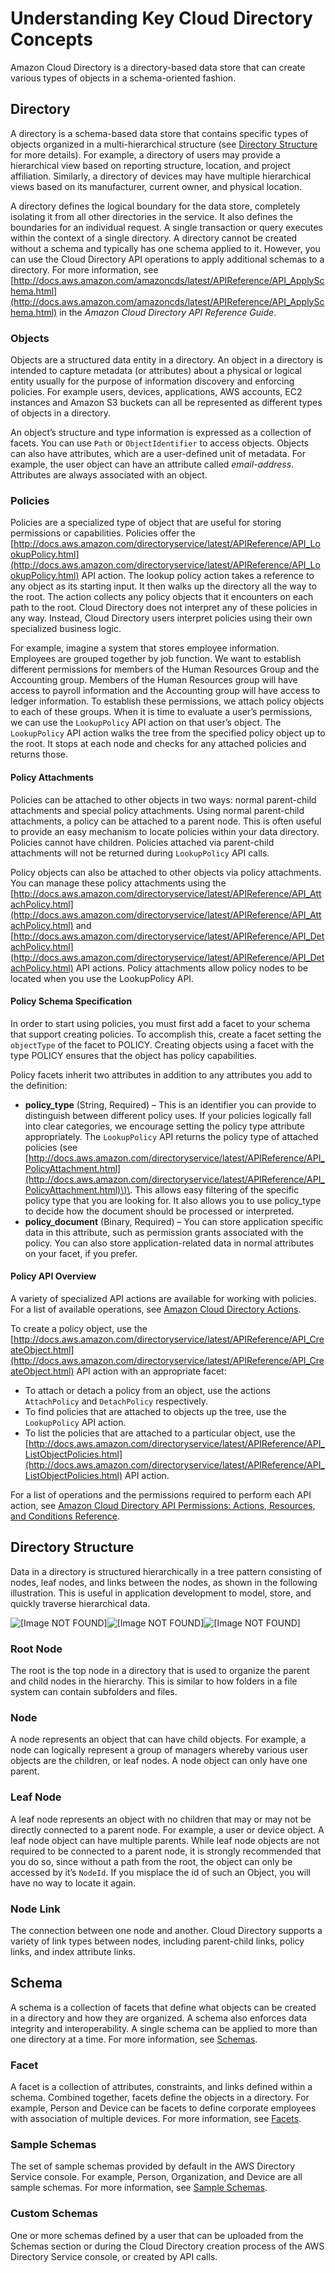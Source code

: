 # Understanding Key Cloud Directory Concepts<a name="cd_key_concepts"></a>

Amazon Cloud Directory is a directory\-based data store that can create various types of objects in a schema\-oriented fashion\. 

## Directory<a name="whatisdirectory"></a>

A directory is a schema\-based data store that contains specific types of objects organized in a multi\-hierarchical structure \(see [Directory Structure](#dirstructure) for more details\)\. For example, a directory of users may provide a hierarchical view based on reporting structure, location, and project affiliation\. Similarly, a directory of devices may have multiple hierarchical views based on its manufacturer, current owner, and physical location\. 

A directory defines the logical boundary for the data store, completely isolating it from all other directories in the service\. It also defines the boundaries for an individual request\. A single transaction or query executes within the context of a single directory\. A directory cannot be created without a schema and typically has one schema applied to it\. However, you can use the Cloud Directory API operations to apply additional schemas to a directory\. For more information, see [http://docs.aws.amazon.com/amazoncds/latest/APIReference/API_ApplySchema.html](http://docs.aws.amazon.com/amazoncds/latest/APIReference/API_ApplySchema.html) in the *Amazon Cloud Directory API Reference Guide*\. 

### Objects<a name="objects"></a>

Objects are a structured data entity in a directory\. An object in a directory is intended to capture metadata \(or attributes\) about a physical or logical entity usually for the purpose of information discovery and enforcing policies\. For example users, devices, applications, AWS accounts, EC2 instances and Amazon S3 buckets can all be represented as different types of objects in a directory\. 

An object’s structure and type information is expressed as a collection of facets\. You can use `Path` or `ObjectIdentifier` to access objects\. Objects can also have attributes, which are a user\-defined unit of metadata\. For example, the user object can have an attribute called *email\-address*\. Attributes are always associated with an object\. 

### Policies<a name="policies"></a>

Policies are a specialized type of object that are useful for storing permissions or capabilities\. Policies offer the [http://docs.aws.amazon.com/directoryservice/latest/APIReference/API_LookupPolicy.html](http://docs.aws.amazon.com/directoryservice/latest/APIReference/API_LookupPolicy.html) API action\. The lookup policy action takes a reference to any object as its starting input\. It then walks up the directory all the way to the root\. The action collects any policy objects that it encounters on each path to the root\. Cloud Directory does not interpret any of these policies in any way\. Instead, Cloud Directory users interpret policies using their own specialized business logic\.

For example, imagine a system that stores employee information\. Employees are grouped together by job function\. We want to establish different permissions for members of the Human Resources Group and the Accounting group\. Members of the Human Resources group will have access to payroll information and the Accounting group will have access to ledger information\. To establish these permissions, we attach policy objects to each of these groups\. When it is time to evaluate a user’s permissions, we can use the `LookupPolicy` API action on that user’s object\. The `LookupPolicy` API action walks the tree from the specified policy object up to the root\. It stops at each node and checks for any attached policies and returns those\.

#### Policy Attachments<a name="policyattachments"></a>

Policies can be attached to other objects in two ways: normal parent\-child attachments and special policy attachments\. Using normal parent\-child attachments, a policy can be attached to a parent node\. This is often useful to provide an easy mechanism to locate policies within your data directory\. Policies cannot have children\. Policies attached via parent\-child attachments will not be returned during `LookupPolicy` API calls\. 

Policy objects can also be attached to other objects via policy attachments\. You can manage these policy attachments using the [http://docs.aws.amazon.com/directoryservice/latest/APIReference/API_AttachPolicy.html](http://docs.aws.amazon.com/directoryservice/latest/APIReference/API_AttachPolicy.html) and [http://docs.aws.amazon.com/directoryservice/latest/APIReference/API_DetachPolicy.html](http://docs.aws.amazon.com/directoryservice/latest/APIReference/API_DetachPolicy.html) API actions\. Policy attachments allow policy nodes to be located when you use the LookupPolicy API\.

#### Policy Schema Specification<a name="policyschemaspec"></a>

In order to start using policies, you must first add a facet to your schema that support creating policies\. To accomplish this, create a facet setting the `objectType` of the facet to POLICY\. Creating objects using a facet with the type POLICY ensures that the object has policy capabilities\.

Policy facets inherit two attributes in addition to any attributes you add to the definition: 
+ **policy\_type** \(String, Required\) – This is an identifier you can provide to distinguish between different policy uses\. If your policies logically fall into clear categories, we encourage setting the policy type attribute appropriately\. The `LookupPolicy` API returns the policy type of attached policies \(see [http://docs.aws.amazon.com/directoryservice/latest/APIReference/API_PolicyAttachment.html](http://docs.aws.amazon.com/directoryservice/latest/APIReference/API_PolicyAttachment.html)\)\. This allows easy filtering of the specific policy type that you are looking for\. It also allows you to use policy\_type to decide how the document should be processed or interpreted\. 
+ **policy\_document** \(Binary, Required\) – You can store application specific data in this attribute, such as permission grants associated with the policy\. You can also store application\-related data in normal attributes on your facet, if you prefer\.

#### Policy API Overview<a name="policyapioverview"></a>

A variety of specialized API actions are available for working with policies\. For a list of available operations, see [Amazon Cloud Directory Actions](http://docs.aws.amazon.com/directoryservice/latest/APIReference/API_Operations.html)\. 

To create a policy object, use the [http://docs.aws.amazon.com/directoryservice/latest/APIReference/API_CreateObject.html](http://docs.aws.amazon.com/directoryservice/latest/APIReference/API_CreateObject.html) API action with an appropriate facet:
+ To attach or detach a policy from an object, use the actions `AttachPolicy` and `DetachPolicy` respectively\.
+ To find policies that are attached to objects up the tree, use the `LookupPolicy` API action\.
+ To list the policies that are attached to a particular object, use the [http://docs.aws.amazon.com/directoryservice/latest/APIReference/API_ListObjectPolicies.html](http://docs.aws.amazon.com/directoryservice/latest/APIReference/API_ListObjectPolicies.html) API action\.

For a list of operations and the permissions required to perform each API action, see [Amazon Cloud Directory API Permissions: Actions, Resources, and Conditions Reference](UsingWithDS_IAM_CD_ResourcePermissions.md)\.

## Directory Structure<a name="dirstructure"></a>

Data in a directory is structured hierarchically in a tree pattern consisting of nodes, leaf nodes, and links between the nodes, as shown in the following illustration\. This is useful in application development to model, store, and quickly traverse hierarchical data\.

![\[Image NOT FOUND\]](http://docs.aws.amazon.com/directoryservice/latest/admin-guide/)![\[Image NOT FOUND\]](http://docs.aws.amazon.com/directoryservice/latest/admin-guide/)![\[Image NOT FOUND\]](http://docs.aws.amazon.com/directoryservice/latest/admin-guide/)

### Root Node<a name="rootnode"></a>

The root is the top node in a directory that is used to organize the parent and child nodes in the hierarchy\. This is similar to how folders in a file system can contain subfolders and files\.

### Node<a name="node"></a>

A node represents an object that can have child objects\. For example, a node can logically represent a group of managers whereby various user objects are the children, or leaf nodes\. A node object can only have one parent\.

### Leaf Node<a name="leafnode"></a>

A leaf node represents an object with no children that may or may not be directly connected to a parent node\. For example, a user or device object\. A leaf node object can have multiple parents\. While leaf node objects are not required to be connected to a parent node, it is strongly recommended that you do so, since without a path from the root, the object can only be accessed by it’s `NodeId`\. If you misplace the id of such an Object, you will have no way to locate it again\.

### Node Link<a name="link"></a>

The connection between one node and another\. Cloud Directory supports a variety of link types between nodes, including parent\-child links, policy links, and index attribute links\.

## Schema<a name="whatisschema"></a>

A schema is a collection of facets that define what objects can be created in a directory and how they are organized\. A schema also enforces data integrity and interoperability\. A single schema can be applied to more than one directory at a time\. For more information, see [Schemas](cd_schemas.md)\.

### Facet<a name="facets"></a>

A facet is a collection of attributes, constraints, and links defined within a schema\. Combined together, facets define the objects in a directory\. For example, Person and Device can be facets to define corporate employees with association of multiple devices\. For more information, see [Facets](whatarefacets.md)\.

### Sample Schemas<a name="sampleschemas"></a>

The set of sample schemas provided by default in the AWS Directory Service console\. For example, Person, Organization, and Device are all sample schemas\. For more information, see [Sample Schemas](sampleschemastopic.md)\.

### Custom Schemas<a name="customschemas"></a>

One or more schemas defined by a user that can be uploaded from the Schemas section or during the Cloud Directory creation process of the AWS Directory Service console, or created by API calls\.